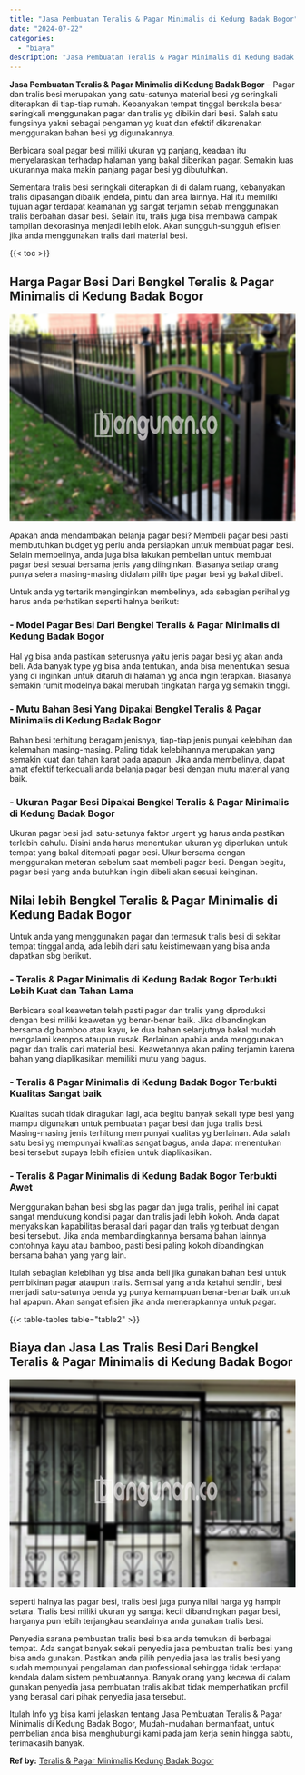 ```yaml
---
title: "Jasa Pembuatan Teralis & Pagar Minimalis di Kedung Badak Bogor"
date: "2024-07-22"
categories: 
  - "biaya"
description: "Jasa Pembuatan Teralis & Pagar Minimalis di Kedung Badak Bogor. Itulah Info yg bisa kami jelaskan tentang Jasa Pembuatan Teralis & Pagar Minimalis di Kedung..."
---
```


**Jasa Pembuatan Teralis & Pagar Minimalis di Kedung Badak Bogor** – Pagar dan tralis besi merupakan yang satu-satunya material besi yg seringkali diterapkan di tiap-tiap rumah. Kebanyakan tempat tinggal berskala besar seringkali menggunakan pagar dan tralis yg dibikin dari besi. Salah satu fungsinya yakni sebagai pengaman yg kuat dan efektif dikarenakan menggunakan bahan besi yg digunakannya.

Berbicara soal pagar besi miliki ukuran yg panjang, keadaan itu menyelaraskan terhadap halaman yang bakal diberikan pagar. Semakin luas ukurannya maka makin panjang pagar besi yg dibutuhkan.

Sementara tralis besi seringkali diterapkan di di dalam ruang, kebanyakan tralis dipasangan dibalik jendela, pintu dan area lainnya. Hal itu memiliki tujuan agar terdapat keamanan yg sangat terjamin sebab menggunakan tralis berbahan dasar besi. Selain itu, tralis juga bisa membawa dampak tampilan dekorasinya menjadi lebih elok. Akan sungguh-sungguh efisien jika anda menggunakan tralis dari material besi.

{{< toc >}}

## Harga Pagar Besi Dari Bengkel Teralis & Pagar Minimalis di Kedung Badak Bogor

![Jasa Pembuatan Teralis & Pagar Minimalis di Kedung Badak Bogor](/images/pagar-minimalis-murah-65.png)

Apakah anda mendambakan belanja pagar besi? Membeli pagar besi pasti membutuhkan budget yg perlu anda persiapkan untuk membuat pagar besi. Selain membelinya, anda juga bisa lakukan pembelian untuk membuat pagar besi sesuai bersama jenis yang diinginkan. Biasanya setiap orang punya selera masing-masing didalam pilih tipe pagar besi yg bakal dibeli.

Untuk anda yg tertarik menginginkan membelinya, ada sebagian perihal yg harus anda perhatikan seperti halnya berikut:
### \- Model Pagar Besi Dari Bengkel Teralis & Pagar Minimalis di Kedung Badak Bogor

Hal yg bisa anda pastikan seterusnya yaitu jenis pagar besi yg akan anda beli. Ada banyak type yg bisa anda tentukan, anda bisa menentukan sesuai yang di inginkan untuk ditaruh di halaman yg anda ingin terapkan. Biasanya semakin rumit modelnya bakal merubah tingkatan harga yg semakin tinggi.

### \- Mutu Bahan Besi Yang Dipakai Bengkel Teralis & Pagar Minimalis di Kedung Badak Bogor

Bahan besi terhitung beragam jenisnya, tiap-tiap jenis punyai kelebihan dan kelemahan masing-masing. Paling tidak kelebihannya merupakan yang semakin kuat dan tahan karat pada apapun. Jika anda membelinya, dapat amat efektif terkecuali anda belanja pagar besi dengan mutu material yang baik.

### \- Ukuran Pagar Besi Dipakai Bengkel Teralis & Pagar Minimalis di Kedung Badak Bogor

Ukuran pagar besi jadi satu-satunya faktor urgent yg harus anda pastikan terlebih dahulu. Disini anda harus menentukan ukuran yg diperlukan untuk tempat yang bakal ditempati pagar besi. Ukur bersama dengan menggunakan meteran sebelum saat membeli pagar besi. Dengan begitu, pagar besi yang anda butuhkan ingin dibeli akan sesuai keinginan.

## Nilai lebih Bengkel Teralis & Pagar Minimalis di Kedung Badak Bogor

Untuk anda yang menggunakan pagar dan termasuk tralis besi di sekitar tempat tinggal anda, ada lebih dari satu keistimewaan yang bisa anda dapatkan sbg berikut.

### \- Teralis & Pagar Minimalis di Kedung Badak Bogor Terbukti Lebih Kuat dan Tahan Lama

Berbicara soal keawetan telah pasti pagar dan tralis yang diproduksi dengan besi miliki keawetan yg benar-benar baik. Jika dibandingkan bersama dg bamboo atau kayu, ke dua bahan selanjutnya bakal mudah mengalami keropos ataupun rusak. Berlainan apabila anda menggunakan pagar dan tralis dari material besi. Keawetannya akan paling terjamin karena bahan yang diaplikasikan memiliki mutu yang bagus.

### \- Teralis & Pagar Minimalis di Kedung Badak Bogor Terbukti Kualitas Sangat baik

Kualitas sudah tidak diragukan lagi, ada begitu banyak sekali type besi yang mampu digunakan untuk pembuatan pagar besi dan juga tralis besi. Masing-masing jenis terhitung mempunyai kualitas yg berlainan. Ada salah satu besi yg mempunyai kwalitas sangat bagus, anda dapat menentukan besi tersebut supaya lebih efisien untuk diaplikasikan.

### \- Teralis & Pagar Minimalis di Kedung Badak Bogor Terbukti Awet

Menggunakan bahan besi sbg las pagar dan juga tralis, perihal ini dapat sangat mendukung kondisi pagar dan tralis jadi lebih kokoh. Anda dapat menyaksikan kapabilitas berasal dari pagar dan tralis yg terbuat dengan besi tersebut. Jika anda membandingkannya bersama bahan lainnya contohnya kayu atau bamboo, pasti besi paling kokoh dibandingkan bersama bahan yang yang lain.

Itulah sebagian kelebihan yg bisa anda beli jika gunakan bahan besi untuk pembikinan pagar ataupun tralis. Semisal yang anda ketahui sendiri, besi menjadi satu-satunya benda yg punya kemampuan benar-benar baik untuk hal apapun. Akan sangat efisien jika anda menerapkannya untuk pagar.

{{< table-tables table="table2" >}}

## Biaya dan Jasa Las Tralis Besi Dari Bengkel Teralis & Pagar Minimalis di Kedung Badak Bogor

![Jasa Pembuatan Teralis & Pagar Minimalis di Kedung Badak Bogor](/images/teralis-minimalis-murah-45.png)

seperti halnya las pagar besi, tralis besi juga punya nilai harga yg hampir setara. Tralis besi miliki ukuran yg sangat kecil dibandingkan pagar besi, harganya pun lebih terjangkau seandainya anda gunakan tralis besi.

Penyedia sarana pembuatan tralis besi bisa anda temukan di berbagai tempat. Ada sangat banyak sekali penyedia jasa pembuatan tralis besi yang bisa anda gunakan. Pastikan anda pilih penyedia jasa las tralis besi yang sudah mempunyai pengalaman dan professional sehingga tidak terdapat kendala dalam sistem pembuatannya. Banyak orang yang kecewa di dalam gunakan penyedia jasa pembuatan tralis akibat tidak memperhatikan profil yang berasal dari pihak penyedia jasa tersebut.

Itulah Info yg bisa kami jelaskan tentang Jasa Pembuatan Teralis & Pagar Minimalis di Kedung Badak Bogor, Mudah-mudahan bermanfaat, untuk pembelian anda bisa menghubungi kami pada jam kerja senin hingga sabtu, terimakasih banyak.

**Ref by:** [Teralis & Pagar Minimalis Kedung Badak Bogor](https://id.wikipedia.org/wiki/Teralis)
